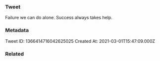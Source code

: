 ### Tweet
Failure we can do alone. Success always takes help.

### Metadata
Tweet ID: 1366414716042625025
Created At: 2021-03-01T15:47:09.000Z

### Related

